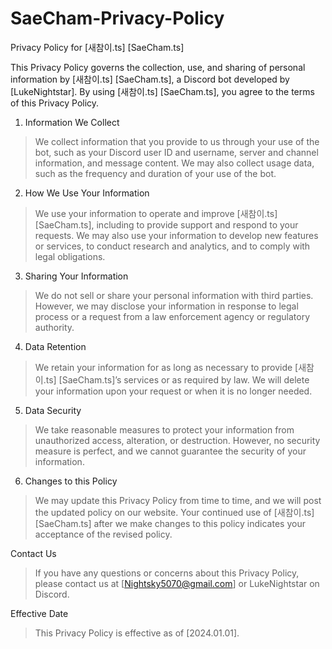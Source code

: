 # SaeCham-Privacy-Policy

Privacy Policy for [새참이.ts] [SaeCham.ts]

This Privacy Policy governs the collection, use, and sharing of personal information by [새참이.ts] [SaeCham.ts], a Discord bot developed by [LukeNightstar]. By using [새참이.ts] [SaeCham.ts], you agree to the terms of this Privacy Policy.

1. Information We Collect
> We collect information that you provide to us through your use of the bot, such as your Discord user ID and username, server and channel information, and message content. We may also collect usage data, such as the frequency and duration of your use of the bot.

2. How We Use Your Information
> We use your information to operate and improve [새참이.ts] [SaeCham.ts], including to provide support and respond to your requests. We may also use your information to develop new features or services, to conduct research and analytics, and to comply with legal obligations.

3. Sharing Your Information
> We do not sell or share your personal information with third parties. However, we may disclose your information in response to legal process or a request from a law enforcement agency or regulatory authority.

4. Data Retention
> We retain your information for as long as necessary to provide [새참이.ts] [SaeCham.ts]’s services or as required by law. We will delete your information upon your request or when it is no longer needed.

5. Data Security
> We take reasonable measures to protect your information from unauthorized access, alteration, or destruction. However, no security measure is perfect, and we cannot guarantee the security of your information.

6. Changes to this Policy
> We may update this Privacy Policy from time to time, and we will post the updated policy on our website. Your continued use of [새참이.ts] [SaeCham.ts] after we make changes to this policy indicates your acceptance of the revised policy.

Contact Us
> If you have any questions or concerns about this Privacy Policy, please contact us at [Nightsky5070@gmail.com] or LukeNightstar on Discord.

Effective Date
>This Privacy Policy is effective as of [2024.01.01].
